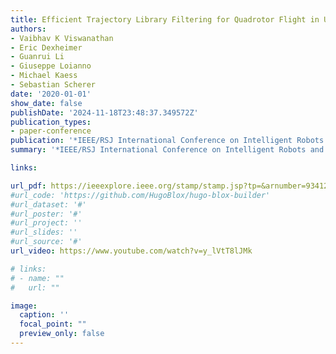 ```yaml
---
title: Efficient Trajectory Library Filtering for Quadrotor Flight in Unknown Environments
authors:
- Vaibhav K Viswanathan
- Eric Dexheimer
- Guanrui Li
- Giuseppe Loianno
- Michael Kaess
- Sebastian Scherer
date: '2020-01-01'
show_date: false
publishDate: '2024-11-18T23:48:37.349572Z'
publication_types:
- paper-conference
publication: '*IEEE/RSJ International Conference on Intelligent Robots and Systems (IROS)*'
summary: '*IEEE/RSJ International Conference on Intelligent Robots and Systems (IROS)*, 2020'

links:

url_pdf: https://ieeexplore.ieee.org/stamp/stamp.jsp?tp=&arnumber=9341273
#url_code: 'https://github.com/HugoBlox/hugo-blox-builder'
#url_dataset: '#'
#url_poster: '#'
#url_project: ''
#url_slides: ''
#url_source: '#'
url_video: https://www.youtube.com/watch?v=y_lVtT8lJMk

# links:
# - name: ""
#   url: ""

image:
  caption: ''
  focal_point: ""
  preview_only: false
---
```

